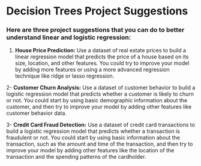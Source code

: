 # Decision Trees Project Suggestions

### Here are three project suggestions that you can do to better understand linear and logistic regression:

1. **House Price Prediction:** Use a dataset of real estate prices to build a linear regression model that predicts the price of a house based on its size, location, and other features. You could try to improve your model by adding more features or using a more advanced regression technique like ridge or lasso regression.

2- **Customer Churn Analysis:** Use a dataset of customer behavior to build a logistic regression model that predicts whether a customer is likely to churn or not. You could start by using basic demographic information about the customer, and then try to improve your model by adding other features like customer behavior data.

3- **Credit Card Fraud Detection:** Use a dataset of credit card transactions to build a logistic regression model that predicts whether a transaction is fraudulent or not. You could start by using basic information about the transaction, such as the amount and time of the transaction, and then try to improve your model by adding other features like the location of the transaction and the spending patterns of the cardholder.